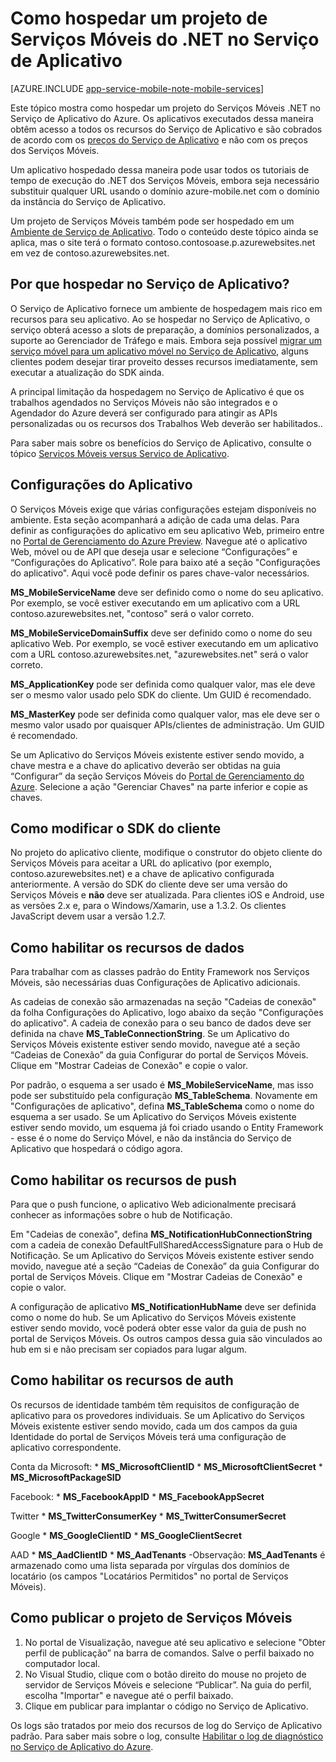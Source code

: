 <properties
	pageTitle="Hospedar um projeto de Serviços Móveis no Serviço de Aplicativo | Microsoft Azure"
	description="Saiba como executar um projeto de Serviços Móveis dentro do Serviço de Aplicativo"
	documentationCenter=""
	authors="mattchenderson"
	manager="dwrede"
	editor="na"
	services="app-service\mobile"/>

<tags
	ms.service="app-service-mobile"
	ms.workload="mobile"
	ms.tgt_pltfrm="na"
	ms.devlang="multiple"
	ms.topic="get-started-article"
	ms.date="10/08/2015"
	ms.author="mahender"/>

# Como hospedar um projeto de Serviços Móveis do .NET no Serviço de Aplicativo

[AZURE.INCLUDE [app-service-mobile-note-mobile-services](../../includes/app-service-mobile-note-mobile-services.md)]

Este tópico mostra como hospedar um projeto do Serviços Móveis .NET no Serviço de Aplicativo do Azure. Os aplicativos executados dessa maneira obtêm acesso a todos os recursos do Serviço de Aplicativo e são cobrados de acordo com os [preços do Serviço de Aplicativo] e não com os preços dos Serviços Móveis.

Um aplicativo hospedado dessa maneira pode usar todos os tutoriais de tempo de execução do .NET dos Serviços Móveis, embora seja necessário substituir qualquer URL usando o domínio azure-mobile.net com o domínio da instância do Serviço de Aplicativo.

Um projeto de Serviços Móveis também pode ser hospedado em um [Ambiente de Serviço de Aplicativo]. Todo o conteúdo deste tópico ainda se aplica, mas o site terá o formato contoso.contosoase.p.azurewebsites.net em vez de contoso.azurewebsites.net.

## <a name="app-settings"></a>Por que hospedar no Serviço de Aplicativo?

O Serviço de Aplicativo fornece um ambiente de hospedagem mais rico em recursos para seu aplicativo. Ao se hospedar no Serviço de Aplicativo, o serviço obterá acesso a slots de preparação, a domínios personalizados, a suporte ao Gerenciador de Tráfego e mais. Embora seja possível [migrar um serviço móvel para um aplicativo móvel no Serviço de Aplicativo], alguns clientes podem desejar tirar proveito desses recursos imediatamente, sem executar a atualização do SDK ainda.

A principal limitação da hospedagem no Serviço de Aplicativo é que os trabalhos agendados no Serviços Móveis não são integrados e o Agendador do Azure deverá ser configurado para atingir as APIs personalizadas ou os recursos dos Trabalhos Web deverão ser habilitados..

Para saber mais sobre os benefícios do Serviço de Aplicativo, consulte o tópico [Serviços Móveis versus Serviço de Aplicativo].

## <a name="app-settings"></a>Configurações do Aplicativo
O Serviços Móveis exige que várias configurações estejam disponíveis no ambiente. Esta seção acompanhará a adição de cada uma delas. Para definir as configurações do aplicativo em seu aplicativo Web, primeiro entre no [Portal de Gerenciamento do Azure Preview]. Navegue até o aplicativo Web, móvel ou de API que deseja usar e selecione “Configurações” e “Configurações do Aplicativo”. Role para baixo até a seção "Configurações do aplicativo". Aqui você pode definir os pares chave-valor necessários.
 
**MS\_MobileServiceName** deve ser definido como o nome do seu aplicativo. Por exemplo, se você estiver executando em um aplicativo com a URL contoso.azurewebsites.net, "contoso" será o valor correto.
 
**MS\_MobileServiceDomainSuffix** deve ser definido como o nome do seu aplicativo Web. Por exemplo, se você estiver executando em um aplicativo com a URL contoso.azurewebsites.net, "azurewebsites.net" será o valor correto.
 
**MS\_ApplicationKey** pode ser definida como qualquer valor, mas ele deve ser o mesmo valor usado pelo SDK do cliente. Um GUID é recomendado.
 
**MS\_MasterKey** pode ser definida como qualquer valor, mas ele deve ser o mesmo valor usado por quaisquer APIs/clientes de administração. Um GUID é recomendado.
 
Se um Aplicativo do Serviços Móveis existente estiver sendo movido, a chave mestra e a chave do aplicativo deverão ser obtidas na guia “Configurar” da seção Serviços Móveis do [Portal de Gerenciamento do Azure]. Selecione a ação "Gerenciar Chaves" na parte inferior e copie as chaves.


## <a name="client-sdk"></a>Como modificar o SDK do cliente

No projeto do aplicativo cliente, modifique o construtor do objeto cliente do Serviços Móveis para aceitar a URL do aplicativo (por exemplo, contoso.azurewebsites.net) e a chave de aplicativo configurada anteriormente. A versão do SDK do cliente deve ser uma versão do Serviços Móveis e **não** deve ser atualizada. Para clientes iOS e Android, use as versões 2.x e, para o Windows/Xamarin, use a 1.3.2. Os clientes JavaScript devem usar a versão 1.2.7.

## <a name="data"></a>Como habilitar os recursos de dados

Para trabalhar com as classes padrão do Entity Framework nos Serviços Móveis, são necessárias duas Configurações de Aplicativo adicionais.
 
As cadeias de conexão são armazenadas na seção "Cadeias de conexão" da folha Configurações do Aplicativo, logo abaixo da seção "Configurações do aplicativo". A cadeia de conexão para o seu banco de dados deve ser definida na chave **MS\_TableConnectionString**. Se um Aplicativo do Serviços Móveis existente estiver sendo movido, navegue até a seção “Cadeias de Conexão” da guia Configurar do portal de Serviços Móveis. Clique em "Mostrar Cadeias de Conexão" e copie o valor.
 
Por padrão, o esquema a ser usado é **MS\_MobileServiceName**, mas isso pode ser substituído pela configuração **MS\_TableSchema**. Novamente em "Configurações de aplicativo", defina **MS\_TableSchema** como o nome do esquema a ser usado. Se um Aplicativo do Serviços Móveis existente estiver sendo movido, um esquema já foi criado usando o Entity Framework - esse é o nome do Serviço Móvel, e não da instância do Serviço de Aplicativo que hospedará o código agora.

## <a name="push"></a>Como habilitar os recursos de push

Para que o push funcione, o aplicativo Web adicionalmente precisará conhecer as informações sobre o hub de Notificação.
 
Em "Cadeias de conexão", defina **MS\_NotificationHubConnectionString** com a cadeia de conexão DefaultFullSharedAccessSignature para o Hub de Notificação. Se um Aplicativo do Serviços Móveis existente estiver sendo movido, navegue até a seção “Cadeias de Conexão” da guia Configurar do portal de Serviços Móveis. Clique em "Mostrar Cadeias de Conexão" e copie o valor.

A configuração de aplicativo **MS\_NotificationHubName** deve ser definida como o nome do hub. Se um Aplicativo do Serviços Móveis existente estiver sendo movido, você poderá obter esse valor da guia de push no portal de Serviços Móveis. Os outros campos dessa guia são vinculados ao hub em si e não precisam ser copiados para lugar algum.
 
## <a name="auth"></a>Como habilitar os recursos de auth

Os recursos de identidade também têm requisitos de configuração de aplicativo para os provedores individuais. Se um Aplicativo do Serviços Móveis existente estiver sendo movido, cada um dos campos da guia Identidade do portal de Serviços Móveis terá uma configuração de aplicativo correspondente.
 
Conta da Microsoft: * **MS\_MicrosoftClientID** * **MS\_MicrosoftClientSecret** * **MS\_MicrosoftPackageSID**
 
Facebook: * **MS\_FacebookAppID** * **MS\_FacebookAppSecret**
 
Twitter * **MS\_TwitterConsumerKey** * **MS\_TwitterConsumerSecret**
 
Google * **MS\_GoogleClientID** * **MS\_GoogleClientSecret**
 
AAD * **MS\_AadClientID** * **MS\_AadTenants** -Observação: **MS\_AadTenants** é armazenado como uma lista separada por vírgulas dos domínios de locatário (os campos "Locatários Permitidos" no portal de Serviços Móveis).

## <a name="publish"></a>Como publicar o projeto de Serviços Móveis

1. No portal de Visualização, navegue até seu aplicativo e selecione "Obter perfil de publicação” na barra de comandos. Salve o perfil baixado no computador local.
2. No Visual Studio, clique com o botão direito do mouse no projeto de servidor de Serviços Móveis e selecione “Publicar”. Na guia do perfil, escolha "Importar" e navegue até o perfil baixado.
3. Clique em publicar para implantar o código no Serviço de Aplicativo.

Os logs são tratados por meio dos recursos de log do Serviço de Aplicativo padrão. Para saber mais sobre o log, consulte [Habilitar o log de diagnóstico no Serviço de Aplicativo do Azure].

<!-- URLs. -->

[Portal de Gerenciamento do Azure Preview]: https://portal.azure.com/
[Portal de Gerenciamento do Azure]: https://manage.windowsazure.com/
[Habilitar o log de diagnóstico no Serviço de Aplicativo do Azure]: web-sites-enable-diagnostic-log.md
[preços do Serviço de Aplicativo]: https://azure.microsoft.com/pt-BR/pricing/details/app-service/
[Ambiente de Serviço de Aplicativo]: app-service-app-service-environment-intro.md
[Serviços Móveis versus Serviço de Aplicativo]: app-service-mobile-value-prop-migration-from-mobile-services-preview.md
[migrar um serviço móvel para um aplicativo móvel no Serviço de Aplicativo]: app-service-mobile-dotnet-backend-migrating-from-mobile-services-preview.md

<!---HONumber=Nov15_HO1-->